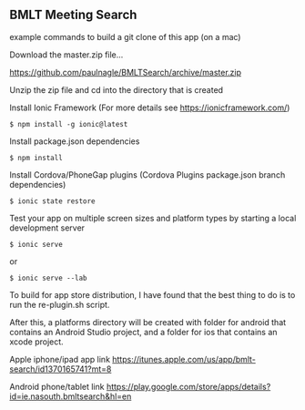 ## BMLT Meeting Search

example commands to build a git clone of this app (on a mac)

Download the master.zip file...

https://github.com/paulnagle/BMLTSearch/archive/master.zip

Unzip the zip file and cd into the directory that is created

Install Ionic Framework (For more details see https://ionicframework.com/)
```
$ npm install -g ionic@latest
```
Install package.json dependencies
```
$ npm install
```
Install Cordova/PhoneGap plugins (Cordova Plugins package.json branch dependencies)
```
$ ionic state restore
```
Test your app on multiple screen sizes and platform types by starting a local development server
```
$ ionic serve
```
or
```
$ ionic serve --lab
```
To build for app store distribution, I have found that the best thing to do is to run the re-plugin.sh script.

After this, a platforms directory will be created with folder for android that contains an Android Studio project, and a folder for ios that contains an xcode project.

Apple iphone/ipad app link
https://itunes.apple.com/us/app/bmlt-search/id1370165741?mt=8

Android phone/tablet link
https://play.google.com/store/apps/details?id=ie.nasouth.bmltsearch&hl=en
